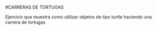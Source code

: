 #CARRERAS DE TORTUGAS

Ejercicio que muestra como utilizar objetos de tipo turtle haciendo una carrera de tortugas 